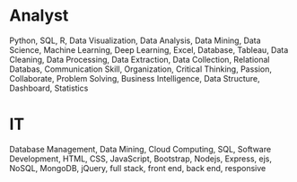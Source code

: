 # Analyst
 Python, SQL, R, Data Visualization, Data Analysis, Data Mining, Data Science, Machine Learning, Deep Learning, Excel, Database, Tableau, Data Cleaning, Data Processing, Data Extraction, Data Collection, Relational Databas, Communication Skill, Organization, Critical Thinking, Passion, Collaborate, Problem Solving, Business Intelligence, Data Structure, Dashboard, Statistics 

# IT
Database Management, Data Mining, Cloud Computing, SQL, Software Development, HTML, CSS, JavaScript, Bootstrap, Nodejs, Express, ejs, NoSQL, MongoDB, jQuery, full stack, front end, back end, responsive